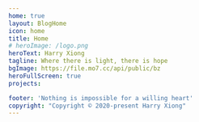 ```yaml
---
home: true
layout: BlogHome
icon: home
title: Home
# heroImage: /logo.png
heroText: Harry Xiong
tagline: Where there is light, there is hope
bgImage: https://file.mo7.cc/api/public/bz
heroFullScreen: true
projects:

footer: 'Nothing is impossible for a willing heart'
copyright: "Copyright © 2020-present Harry Xiong"
---
```

